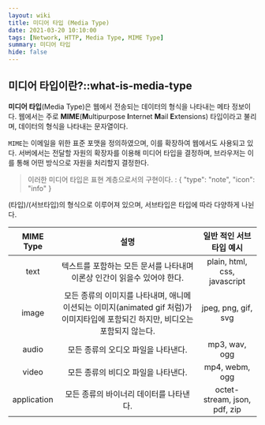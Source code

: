 ```yaml
---
layout: wiki
title: 미디어 타입 (Media Type)
date: 2021-03-20 10:10:00
tags: [Network, HTTP, Media Type, MIME Type]
summary: 미디어 타입
hide: false
---
```


## 미디어 타입이란?::what-is-media-type

**미디어 타입**(Media Type)은 웹에서 전송되는 데이터의 형식을 나타내는 메타 정보이다.
웹에서는 주로 **MIME**(**M**ultipurpose **I**nternet **M**ail **E**xtensions) 타입이라고 불리며, 데이터의 형식을 나타내는 문자열이다.

`MIME`는 이메일을 위한 표준 포맷을 정의하였으며, 이를 확장하여 웹에서도 사용되고 있다.
서버에서는 전달할 자원의 확장자를 이용해 미디어 타입을 결정하며, 브라우저는 이를 통해 어떤 방식으로 자원을 처리할지 결정한다.

>이러한 미디어 타입은 표현 계층으로서의 구현이다. 
: { "type": "note", "icon": "info" }

(타입)/(서브타입)의 형식으로 이루어져 있으며, 서브타입은 타입에 따라 다양하게 나뉜다.

| MIME Type |                                       설명                                        | 일반 적인 서브타입 예시 |
|:---:|:-------------------------------------------------------------------------------:|:---:|
| text |                    텍스트를 포함하는 모든 문서를 나타내며 이론상 인간이 읽을수 있어야 한다.                    | plain, html, css, javascript |
| image | 모든 종류의 이미지를 나타내며, 애니메이션되는 이미지(animated gif 처럼)가 이미지타입에 포함되긴 하지만, 비디오는 포함되지 않는다. | jpeg, png, gif, svg |
| audio |                                모든 종류의 오디오 파일을 나타낸다.                                | mp3, wav, ogg |
| video |                                모든 종류의 비디오 파일을 나타낸다.                                | mp4, webm, ogg |
| application |                         모든 종류의 바이너리 데이터를 나타낸다.                         | octet-stream, json, pdf, zip |



